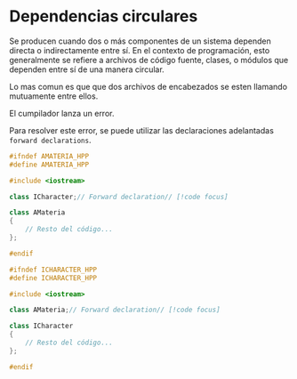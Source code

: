 # Dependencias circulares

Se producen cuando dos o más componentes de un sistema dependen directa o indirectamente entre sí. En el contexto de programación, esto generalmente se refiere a archivos de código fuente, clases, o módulos que dependen entre sí de una manera circular.

Lo mas comun es que que dos archivos de encabezados se esten llamando mutuamente entre ellos.

El cumpilador lanza un error.

Para resolver este error, se puede utilizar las declaraciones adelantadas `forward declarations`.


<Badge type="tip" text="AMateria.hpp" />

```cpp
#ifndef AMATERIA_HPP
#define AMATERIA_HPP

#include <iostream>

class ICharacter;// Forward declaration// [!code focus]

class AMateria
{
    // Resto del código...
};

#endif

```

<Badge type="tip" text="ICharacter.hpp" />

```cpp
#ifndef ICHARACTER_HPP
#define ICHARACTER_HPP

#include <iostream>

class AMateria;// Forward declaration// [!code focus]

class ICharacter
{
    // Resto del código...
};

#endif

```
